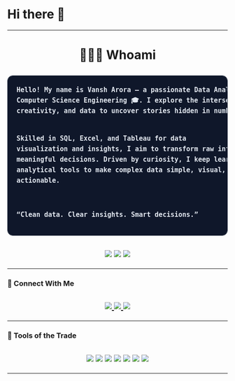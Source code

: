 <h1>Hi there 👋</h1>

---

 <h1 align="center">👨🏼‍💻 Whoami  </h1>
<h2><pre style="font-family:'Roboto Mono', monospace; font-size:15px; color:#e2e8f0; background-color:#0f172a; padding:20px; border-radius:12px; line-height:1.6; border:1px solid #1e293b;">
Hello! My name is <b>Vansh Arora</b> — a passionate <b>Data Analytics Enthusiast</b> pursuing 
Computer Science Engineering 🎓. I explore the intersection of logic, 
creativity, and data to uncover stories hidden in numbers.

Skilled in <b>SQL</b>, <b>Excel</b>, and <b>Tableau</b> for data visualization and insights,
I aim to transform raw information into meaningful decisions. 
Driven by curiosity, I keep learning new analytical tools to 
make complex data simple, visual, and actionable.

<b>“Clean data. Clear insights. Smart decisions.”</b>
</pre></h2>

<h2><p align="center">
  <img src="https://img.shields.io/badge/Student-blue?style=for-the-badge&logo=google-scholar&logoColor=white" />
  <img src="https://img.shields.io/badge/Data%20Analyst%20Enthusiast-green?style=for-the-badge&logo=tableau&logoColor=white" />
  <img src="https://img.shields.io/badge/Learner-orange?style=for-the-badge&logo=python&logoColor=white" />
</p></h2>

---

### 🔗 Connect With Me  
<h2><p align="center">
  <a href="https://www.linkedin.com/in/vansharora234" target="_blank">
    <img src="https://img.shields.io/badge/LinkedIn-%230077B5.svg?style=for-the-badge&logo=linkedin&logoColor=white" />
  </a>
  <a href="https://www.instagram.com/arora.vansh78" target="_blank">
    <img src="https://img.shields.io/badge/Instagram-%23E4405F.svg?style=for-the-badge&logo=instagram&logoColor=white" />
  </a>
  <a href="mailto:avansh942@gmail.com">
    <img src="https://img.shields.io/badge/Email-D14836?style=for-the-badge&logo=gmail&logoColor=white" />
  </a>
</p></h2>

---

### 🧰 Tools of the Trade  
<h2><p align="center">
  <img src="https://img.shields.io/badge/Excel-217346?style=for-the-badge&logo=microsoftexcel&logoColor=white" />
  <img src="https://img.shields.io/badge/Tableau-E97627?style=for-the-badge&logo=tableau&logoColor=white" />
  <img src="https://img.shields.io/badge/SQL-336791?style=for-the-badge&logo=postgresql&logoColor=white" />
  <img src="https://img.shields.io/badge/Python-3776AB?style=for-the-badge&logo=python&logoColor=white" />
  <img src="https://img.shields.io/badge/PowerBI-F2C811?style=for-the-badge&logo=powerbi&logoColor=black" />
  <img src="https://img.shields.io/badge/HTML5-E34F26?style=for-the-badge&logo=html5&logoColor=white" />
  <img src="https://img.shields.io/badge/CSS3-1572B6?style=for-the-badge&logo=css3&logoColor=white" />
</p></h2>

---









